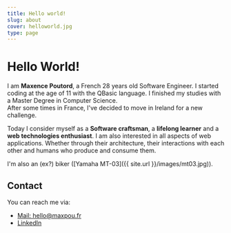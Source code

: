 ```yaml
---
title: Hello world!
slug: about
cover: helloworld.jpg
type: page
---
```


# Hello World!

I am **Maxence Poutord**, a French 28 years old Software Engineer. I started coding at the age of 11 with the QBasic language. I finished my studies with a Master Degree in Computer Science.  
After some times in France, I've decided to move in Ireland for a new challenge.

Today I consider myself as a **Software craftsman**, a **lifelong learner** and a **web technologies enthusiast**. I am also interested in all aspects of web applications. Whether through their architecture, their interactions with each other and humans who produce and consume them.

I'm also an (ex?) biker ([Yamaha MT-03]({{ site.url }}/images/mt03.jpg)).

## Contact

You can reach me via:

* [Mail: hello@maxpou.fr](mailto:hello@maxpou.fr)
* [LinkedIn](http://fr.linkedin.com/in/maxpou)
